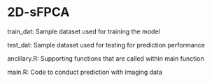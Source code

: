 # 2D-sFPCA

train_dat: Sample dataset used for training the model 

test_dat: Sample dataset used for testing for prediction performance 

ancillary.R: Supporting functions that are called within main function

main.R: Code to conduct prediction with imaging data




